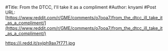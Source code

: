 #Title: From the DTCC, I'll take it as a compliment
#Author: knyami
#Post URL: [https://www.reddit.com/r/GME/comments/o7ooa7/from_the_dtcc_ill_take_it_as_a_compliment/](https://www.reddit.com/r/GME/comments/o7ooa7/from_the_dtcc_ill_take_it_as_a_compliment/)


https://i.redd.it/syjph9ax7f771.jpg